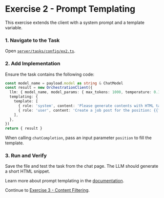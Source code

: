 # Exercise 2 - Prompt Templating

This exercise extends the client with a system prompt and a template variable.

### 1. Navigate to the Task

Open [`server/tasks/config/ex2.ts`](../../server/tasks/config/ex2.ts).

### 2. Add Implementation

Ensure the task contains the following code:

```typescript
const model_name = payload.model as string & ChatModel
const result = new OrchestrationClient({
  llm: { model_name, model_params: { max_tokens: 1000, temperature: 0.1 } },
  templating: {
    template: [
      { role: 'system', content: 'Please generate contents with HTML tags.' },
      { role: 'user', content: 'Create a job post for the position: {{?position}}.' },
    ],
  },
})
return { result }
```

When calling `chatCompletion`, pass an input parameter `position` to fill the template.

### 3. Run and Verify

Save the file and test the task from the chat page. The LLM should generate a short HTML snippet.

Learn more about prompt templating in the [documentation](https://sap.github.io/ai-sdk/docs/js/overview-cloud-sdk-for-ai-js).

Continue to [Exercise 3 - Content Filtering](../ex3/README.md).
